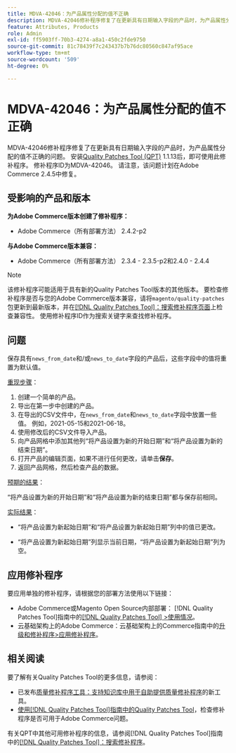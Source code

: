 ```yaml
---
title: MDVA-42046：为产品属性分配的值不正确
description: MDVA-42046修补程序修复了在更新具有日期输入字段的产品时，为产品属性分配的值不正确的问题。 安装[Quality Patches Tool (QPT)](https://experienceleague.adobe.com/zh-hans/docs/commerce-knowledge-base/kb/announcements/commerce-announcements/magento-quality-patches-released-new-tool-to-self-serve-quality-patches) 1.1.13后，即可使用此修补程序。 修补程序ID为MDVA-42046。 请注意，该问题计划在Adobe Commerce 2.4.5中修复。
feature: Attributes, Products
role: Admin
exl-id: ff5903ff-70b3-4274-a8a1-450c2fde9750
source-git-commit: 81c78439f7c243437b7b76dc80560c847af95ace
workflow-type: tm+mt
source-wordcount: '509'
ht-degree: 0%

---
```


# MDVA-42046：为产品属性分配的值不正确

MDVA-42046修补程序修复了在更新具有日期输入字段的产品时，为产品属性分配的值不正确的问题。 安装[Quality Patches Tool (QPT)](https://experienceleague.adobe.com/zh-hans/docs/commerce-knowledge-base/kb/announcements/commerce-announcements/magento-quality-patches-released-new-tool-to-self-serve-quality-patches) 1.1.13后，即可使用此修补程序。 修补程序ID为MDVA-42046。 请注意，该问题计划在Adobe Commerce 2.4.5中修复。

## 受影响的产品和版本

**为Adobe Commerce版本创建了修补程序：**

* Adobe Commerce（所有部署方法） 2.4.2-p2

**与Adobe Commerce版本兼容：**

* Adobe Commerce（所有部署方法） 2.3.4 - 2.3.5-p2和2.4.0 - 2.4.4

>[!NOTE]
>
>该修补程序可能适用于具有新的Quality Patches Tool版本的其他版本。 要检查修补程序是否与您的Adobe Commerce版本兼容，请将`magento/quality-patches`包更新到最新版本，并在[[!DNL Quality Patches Tool]：搜索修补程序页面](https://experienceleague.adobe.com/zh-hans/docs/commerce-knowledge-base/kb/announcements/commerce-announcements/magento-quality-patches-released-new-tool-to-self-serve-quality-patches)上检查兼容性。 使用修补程序ID作为搜索关键字来查找修补程序。

## 问题

保存具有`news_from_date`和/或`news_to_date`字段的产品后，这些字段中的值将重置为默认值。

<u>重现步骤</u>：

1. 创建一个简单的产品。
1. 导出在第一步中创建的产品。
1. 在导出的CSV文件中，在`news_from_date`和`news_to_date`字段中放置一些值。 例如，2021-05-15和2021-06-18。
1. 使用修改后的CSV文件导入产品。
1. 向产品网格中添加其他列“将产品设置为新的开始日期”和“将产品设置为新的结束日期”。
1. 打开产品的编辑页面，如果不进行任何更改，请单击&#x200B;**保存**。
1. 返回产品网格，然后检查产品的数据。

<u>预期的结果</u>：

“将产品设置为新的开始日期”和“将产品设置为新的结束日期”都与保存前相同。

<u>实际结果</u>：

* “将产品设置为新起始日期”和“将产品设置为新起始日期”列中的值已更改。

* “将产品设置为新起始日期”列显示当前日期，“将产品设置为新起始日期”列为空。

## 应用修补程序

要应用单独的修补程序，请根据您的部署方法使用以下链接：

* Adobe Commerce或Magento Open Source内部部署： [!DNL Quality Patches Tool]指南中的[[!DNL Quality Patches Tool] >使用情况](/help/tools/quality-patches-tool/usage.md)。
* 云基础架构上的Adobe Commerce：云基础架构上的Commerce指南中的[升级和修补程序>应用修补程序](https://experienceleague.adobe.com/docs/commerce-cloud-service/user-guide/develop/upgrade/apply-patches.html?lang=zh-Hans)。

## 相关阅读

要了解有关Quality Patches Tool的更多信息，请参阅：

* 已发布[质量修补程序工具：支持知识库中用于自助提供质量修补程序](https://experienceleague.adobe.com/zh-hans/docs/commerce-knowledge-base/kb/announcements/commerce-announcements/magento-quality-patches-released-new-tool-to-self-serve-quality-patches)的新工具。
* [使用[!DNL Quality Patches Tool]指南中的Quality Patches Tool](/help/tools/quality-patches-tool/patches-available-in-qpt/check-patch-for-magento-issue-with-magento-quality-patches.md)，检查修补程序是否可用于Adobe Commerce问题。

有关QPT中其他可用修补程序的信息，请参阅[!DNL Quality Patches Tool]指南中的[[!DNL Quality Patches Tool]：搜索修补程序](https://experienceleague.adobe.com/tools/commerce-quality-patches/index.html?lang=zh-Hans)。
